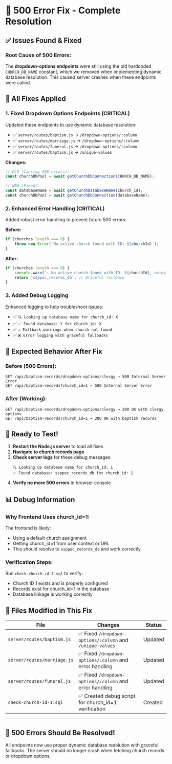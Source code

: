 # 🚨 500 Error Fix - Complete Resolution

## ✅ **Issues Found & Fixed**

### **Root Cause of 500 Errors:**
The **dropdown-options endpoints** were still using the old hardcoded `CHURCH_DB_NAME` constant, which we removed when implementing dynamic database resolution. This caused server crashes when these endpoints were called.

## 🔧 **All Fixes Applied**

### **1. Fixed Dropdown Options Endpoints (CRITICAL)**
Updated these endpoints to use dynamic database resolution:

- ✅ `server/routes/baptism.js` → `/dropdown-options/:column`
- ✅ `server/routes/marriage.js` → `/dropdown-options/:column` 
- ✅ `server/routes/funeral.js` → `/dropdown-options/:column`
- ✅ `server/routes/baptism.js` → `/unique-values`

**Changes:**
```javascript
// OLD (Causing 500 errors):
const churchDbPool = await getChurchDbConnection(CHURCH_DB_NAME);

// NEW (Fixed):
const databaseName = await getChurchDatabaseName(church_id);
const churchDbPool = await getChurchDbConnection(databaseName);
```

### **2. Enhanced Error Handling (CRITICAL)**
Added robust error handling to prevent future 500 errors:

**Before:**
```javascript
if (churches.length === 0) {
    throw new Error(`No active church found with ID: ${churchId}`);
}
```

**After:**
```javascript
if (churches.length === 0) {
    console.warn(`⚠️ No active church found with ID: ${churchId}, using default database`);
    return 'ssppoc_records_db'; // Graceful fallback
}
```

### **3. Added Debug Logging**
Enhanced logging to help troubleshoot issues:
- ✅ `🔍 Looking up database name for church_id: X`
- ✅ `✅ Found database: Y for church_id: X`
- ✅ `⚠️ Fallback warnings when church not found`
- ✅ `❌ Error logging with graceful fallbacks`

## 🎯 **Expected Behavior After Fix**

### **Before (500 Errors):**
```
GET /api/baptism-records/dropdown-options/clergy → 500 Internal Server Error
GET /api/baptism-records?church_id=1 → 500 Internal Server Error
```

### **After (Working):**
```
GET /api/baptism-records/dropdown-options/clergy → 200 OK with clergy options
GET /api/baptism-records?church_id=1 → 200 OK with baptism records
```

## 🧪 **Ready to Test!**

1. **Restart the Node.js server** to load all fixes
2. **Navigate to church records page**
3. **Check server logs** for these debug messages:
   ```
   🔍 Looking up database name for church_id: 1
   ✅ Found database: ssppoc_records_db for church_id: 1
   ```
4. **Verify no more 500 errors** in browser console

## 📊 **Debug Information**

### **Why Frontend Uses church_id=1:**
The frontend is likely:
- Using a default church assignment
- Getting church_id=1 from user context or URL
- This should resolve to `ssppoc_records_db` and work correctly

### **Verification Steps:**
Run `check-church-id-1.sql` to verify:
- Church ID 1 exists and is properly configured
- Records exist for church_id=1 in the database
- Database linkage is working correctly

## 📁 **Files Modified in This Fix**

| File | Changes | Status |
|------|---------|--------|
| `server/routes/baptism.js` | ✅ Fixed `/dropdown-options/:column` and `/unique-values` | Updated |
| `server/routes/marriage.js` | ✅ Fixed `/dropdown-options/:column` and error handling | Updated |
| `server/routes/funeral.js` | ✅ Fixed `/dropdown-options/:column` and error handling | Updated |
| `check-church-id-1.sql` | ✅ Created debug script for church_id=1 verification | Created |

---

## 🎉 **500 Errors Should Be Resolved!**

All endpoints now use proper dynamic database resolution with graceful fallbacks. The server should no longer crash when fetching church records or dropdown options. 